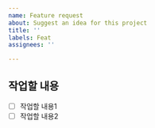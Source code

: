 ```yaml
---
name: Feature request
about: Suggest an idea for this project
title: ''
labels: Feat
assignees: ''

---
```


## 작업할 내용
- [ ] 작업할 내용1
- [ ] 작업할 내용2
